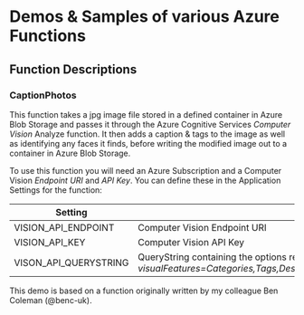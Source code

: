 # Demos & Samples of various Azure Functions
 
## Function Descriptions

### CaptionPhotos
This function takes a jpg image file stored in a defined container in Azure Blob Storage and passes it through the Azure Cognitive Services *Computer Vision* Analyze function. It then adds a caption & tags to the image as well as identifying any faces it finds, before writing the modified image out to a container in Azure Blob Storage.

To use this function you will need an Azure Subscription and a Computer Vision *Endpoint URI* and *API Key*. You can define these in the Application Settings for the function:

Setting | Description
------- | -----------
VISION_API_ENDPOINT | Computer Vision Endpoint URI 
VISION_API_KEY | Computer Vision API Key 
VISON_API_QUERYSTRING | QueryString containing the options required when calling the Computer Vision API (for example: *visualFeatures=Categories,Tags,Description,Faces,ImageType,Color&details=celebrities,landmarks&language=en)*

This demo is based on a function originally written by my colleague Ben Coleman (@benc-uk).
